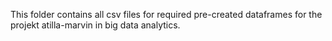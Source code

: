 This folder contains all csv files for required pre-created dataframes for the projekt atilla-marvin in big data analytics.
